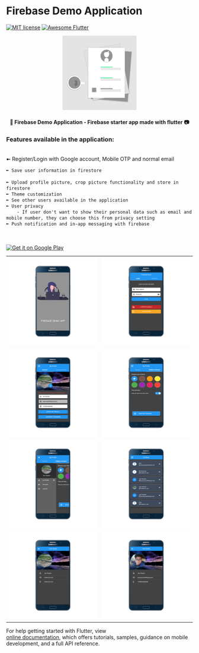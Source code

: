 # Firebase Demo Application

[![MIT license](http://img.shields.io/badge/license-MIT-brightgreen.svg)](http://opensource.org/licenses/MIT)
<a href="https://github.com/Solido/awesome-flutter">
   <img alt="Awesome Flutter" src="https://img.shields.io/badge/Awesome-Flutter-blue.svg?longCache=true&style=flat-square" />
</a>

<div align="center">
    <img src="assets/images/icon.png" width=200> 
</div>


<h4 align="center">
 📱 Firebase Demo Application - Firebase starter app made with flutter 📷
</h4>

<div align="left">
    <h3>Features available in the application:</h3>    
    <br/>
    ➼ Register/Login with Google account, Mobile OTP and normal email

    ➼ Save user information in firestore
	
    ➼ Upload profile picture, crop picture functionality and store in firestore
    ➼ Theme customization
    ➼ See other users available in the application
    ➼ User privacy
        - If user don't want to show their personal data such as email and mobile number, they can choose this from privacy setting
    ➼ Push notification and in-app messaging with firebase
</div>
 
<br/>
<br/> 

<a href="https://play.google.com/store/apps/details?id=app.firebasedemo.jaytarpara">
 <img alt='Get it on Google Play' src='https://play.google.com/intl/en_gb/badges/images/generic/en_badge_web_generic.png' width="230">
</a>
 

<div style="text-align: center">
	<table>
		<tr>
			<td style="text-align: center"><img src="firebasedemo/mockup/vertical/1.png" width="600"/></td>
			<td style="text-align: center"><img src="firebasedemo/mockup/vertical/2.png" width="610"/></td>
		</tr>
		<tr>
			<td style="text-align: center"><img src="firebasedemo/mockup/vertical/3.png" width="600"/></td>
			<td style="text-align: center"><img src="firebasedemo/mockup/vertical/4.png" width="610"/></td>
		</tr>
		<tr>
			<td style="text-align: center"><img src="firebasedemo/mockup/vertical/5.png" width="610"/></td>
			<td style="text-align: center"><img src="firebasedemo/mockup/vertical/6.png" width="610"/></td>
		</tr>
		<tr>
			<td style="text-align: center"><img src="firebasedemo/mockup/vertical/7.png" width="610"/></td>
			<td style="text-align: center"><img src="firebasedemo/mockup/vertical/8.png" width="610"/></td>
		</tr>
	</table>
</div>

For help getting started with Flutter, view   
[online documentation](https://flutter.io/docs), which offers tutorials, 
samples, guidance on mobile development, and a full API reference.